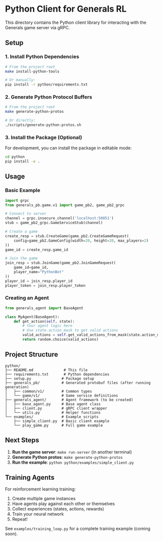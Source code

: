# Python Client for Generals RL

This directory contains the Python client library for interacting with the Generals game server via gRPC.

## Setup

### 1. Install Python Dependencies

```bash
# From the project root
make install-python-tools

# Or manually:
pip install -r python/requirements.txt
```

### 2. Generate Python Protocol Buffers

```bash
# From the project root
make generate-python-protos

# Or directly:
./scripts/generate-python-protos.sh
```

### 3. Install the Package (Optional)

For development, you can install the package in editable mode:

```bash
cd python
pip install -e .
```

## Usage

### Basic Example

```python
import grpc
from generals_pb.game.v1 import game_pb2, game_pb2_grpc

# Connect to server
channel = grpc.insecure_channel('localhost:50051')
stub = game_pb2_grpc.GameServiceStub(channel)

# Create a game
create_resp = stub.CreateGame(game_pb2.CreateGameRequest(
    config=game_pb2.GameConfig(width=20, height=20, max_players=2)
))
game_id = create_resp.game_id

# Join the game
join_resp = stub.JoinGame(game_pb2.JoinGameRequest(
    game_id=game_id,
    player_name="PythonBot"
))
player_id = join_resp.player_id
player_token = join_resp.player_token
```

### Creating an Agent

```python
from generals_agent import BaseAgent

class MyAgent(BaseAgent):
    def get_action(self, state):
        # Your agent logic here
        # Use state.action_mask to get valid actions
        valid_actions = self.get_valid_actions_from_mask(state.action_mask)
        return random.choice(valid_actions)
```

## Project Structure

```
python/
├── README.md              # This file
├── requirements.txt       # Python dependencies
├── setup.py              # Package setup
├── generals_pb/          # Generated protobuf files (after running generation)
│   ├── common/v1/        # Common types
│   └── game/v1/          # Game service definitions
├── generals_agent/       # Agent framework (to be created)
│   ├── base_agent.py     # Base agent class
│   ├── client.py         # gRPC client wrapper
│   └── utils.py          # Helper functions
└── examples/             # Example scripts
    ├── simple_client.py  # Basic client example
    └── play_game.py      # Full game example
```

## Next Steps

1. **Run the game server**: `make run-server` (in another terminal)
2. **Generate Python protos**: `make generate-python-protos`
3. **Run the example**: `python python/examples/simple_client.py`

## Training Agents

For reinforcement learning training:

1. Create multiple game instances
2. Have agents play against each other or themselves
3. Collect experiences (states, actions, rewards)
4. Train your neural network
5. Repeat!

See `examples/training_loop.py` for a complete training example (coming soon).